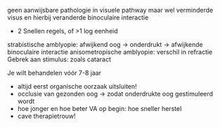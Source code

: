 geen aanwijsbare pathologie in visuele pathway
maar wel verminderde visus en hierbij veranderde binoculaire interactie
- 2 Snellen regels, of >1 log eenheid

strabistische amblyopie: afwijkend oog -> onderdrukt -> afwijkende binoculaire interactie
anisometropische amblyopie: verschil in refractie 
Gebrek aan stimulus: zoals cataract

Je wilt behandelen vóór 7-8 jaar
- altijd eerst organische oorzaak uitsluiten!
- occlusie van gezonden oog -> zodat onderdrukte oog gestimuleerd wordt
- hoe jonger en hoe beter VA op begin: hoe sneller herstel
- cave therapietrouw!